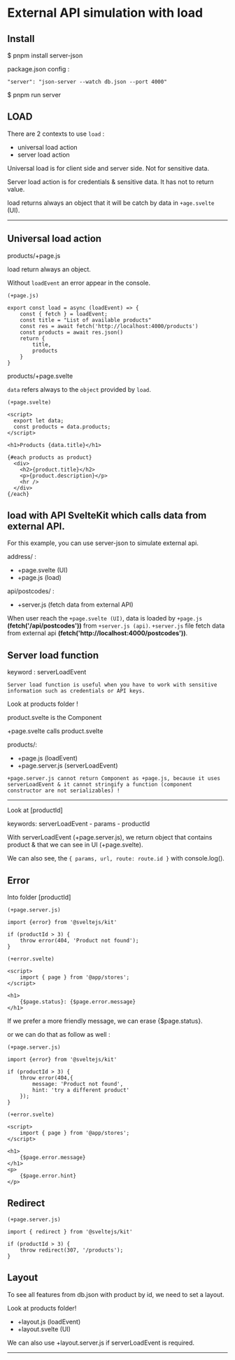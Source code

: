 # External API simulation with load

## Install

$ pnpm install server-json

package.json config :

```
"server": "json-server --watch db.json --port 4000"
```

$ pnpm run server

## LOAD

There are 2 contexts to use `load` :
- universal load action
- server load action

Universal load is for client side and server side.
Not for sensitive data.

Server load action is for credentials & sensitive data.
It has not to return value.

load returns always an object that it will be catch by data in `+age.svelte` (UI).

---

## Universal load action

products/+page.js

load return always an object.

Without `loadEvent` an error appear in the console.

```
(+page.js)

export const load = async (loadEvent) => {
	const { fetch } = loadEvent;
	const title = "List of available products"
	const res = await fetch('http://localhost:4000/products')
	const products = await res.json()
	return {
		title,
		products
	}
}
```

products/+page.svelte

`data` refers always to the `object` provided by `load`.

```
(+page.svelte)

<script>
  export let data;
  const products = data.products;
</script>

<h1>Products {data.title}</h1>

{#each products as product}
  <div>
    <h2>{product.title}</h2>
    <p>{product.description}</p>
    <hr />
  </div>
{/each}
```

## load with API SvelteKit which calls data from external API.

For this example, you can use server-json to simulate external api.

address/ :
- +page.svelte (UI)
- +page.js (load)

api/postcodes/ :
- +server.js (fetch data from external API)

When user reach the `+page.svelte (UI)`, data is loaded by `+page.js` **(fetch('/api/postcodes'))** from `+server.js (api)`. `+server.js` file fetch data from external api **(fetch('http://localhost:4000/postcodes'))**.

## Server load function

keyword : serverLoadEvent

`Server load function is useful when you have to work with sensitive information such as credentials or API keys.`

Look at products folder !

product.svelte is the Component

+page.svelte calls product.svelte

products/:
- +page.js (loadEvent)
- +page.server.js (serverLoadEvent)

`+page.server.js cannot return Component as +page.js, because it uses serverLoadEvent & it cannot stringify a function (component constructor are not serializables) !`

---

Look at [productId]

keywords: serverLoadEvent - params - productId

With serverLoadEvent (+page.server.js), we return object that contains product & that we can see in UI (+page.svelte).

We can also see, the `{ params, url, route: route.id }` with console.log().

## Error

Into folder [productId]

```
(+page.server.js)

import {error} from '@sveltejs/kit'

if (productId > 3) {
	throw error(404, 'Product not found');
}
```

```
(+error.svelte)

<script>
	import { page } from '@app/stores'; 
</script>

<h1>
	{$page.status}: {$page.error.message}
</h1>
```

If we prefer a more friendly message, we can erase {$page.status}.

or we can do that as follow as well :

```
(+page.server.js)

import {error} from '@sveltejs/kit'

if (productId > 3) {
	throw error(404,{
		message: 'Product not found',
		hint: 'try a different product'
	});
}
```

```
(+error.svelte)

<script>
	import { page } from '@app/stores'; 
</script>

<h1>
	{$page.error.message}
</h1>
<p>
	{$page.error.hint}
</p>
```

## Redirect

```
(+page.server.js)

import { redirect } from '@sveltejs/kit'

if (productId > 3) {
	throw redirect(307, '/products');
}
```

## Layout

To see all features from db.json with product by id, we need to set a layout.

Look at products folder!

- +layout.js (loadEvent)
- +layout.svelte (UI)

We can also use +layout.server.js if serverLoadEvent is required.

---

